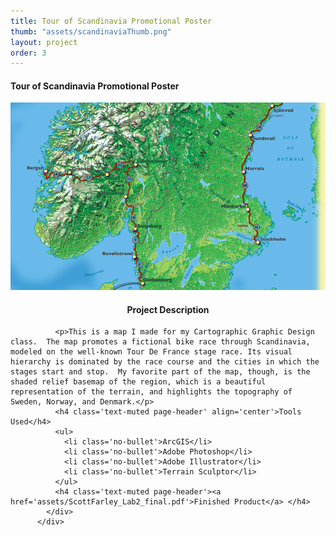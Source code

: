 ```yaml
---
title: Tour of Scandinavia Promotional Poster
thumb: "assets/scandinaviaThumb.png"
layout: project
order: 3
---
```


<div class="container">
    <div class="modal-content">
        <div class="modal-header">
            <h4 class="modal-title">Tour of Scandinavia Promotional Poster</h4>
        </div>
        <div class="modal-body">
          <div class='row'>
            <div class ='col-sm-6'>
            <img src="../assets/scandinaviaThumb.png" id='scandi_mainImage'/>
            </div>
            <div class='col-sm-6'>
              <h4 class='text-muted page-header' align="center">Project Description</h4>

              <p>This is a map I made for my Cartographic Graphic Design class.  The map promotes a fictional bike race through Scandinavia, modeled on the well-known Tour De France stage race. Its visual hierarchy is dominated by the race course and the cities in which the stages start and stop.  My favorite part of the map, though, is the shaded relief basemap of the region, which is a beautiful representation of the terrain, and highlights the topography of Sweden, Norway, and Denmark.</p>
              <h4 class='text-muted page-header' align='center'>Tools Used</h4>
              <ul>
                <li class='no-bullet'>ArcGIS</li>
                <li class='no-bullet'>Adobe Photoshop</li>
                <li class='no-bullet'>Adobe Illustrator</li>
                <li class='no-bullet'>Terrain Sculptor</li>
              </ul>
              <h4 class='text-muted page-header'><a href='assets/ScottFarley_Lab2_final.pdf'>Finished Product</a> </h4>
            </div>
          </div>

</div>
